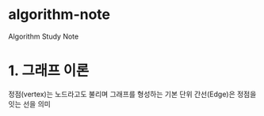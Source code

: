 # algorithm-note
Algorithm Study Note

# 1. 그래프 이론

정점(vertex)는 노드라고도 불리며 그래프를 형성하는 기본 단위
간선(Edge)은 정점을 잇는 선을 의미


